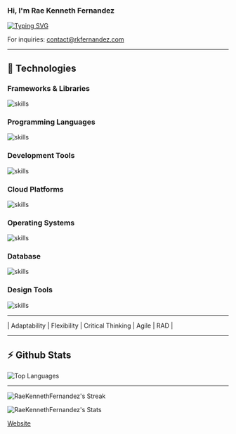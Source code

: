 ### Hi, I'm Rae Kenneth Fernandez
[![Typing SVG](https://readme-typing-svg.herokuapp.com?font=Fira+Code&pause=1000&random=false&width=435&lines=Full-stack+Developer;UI%2FUX+Designer;Researcher)](https://git.io/typing-svg)

For inquiries: <a href="mailto:contact@rkfernandez.com">contact@rkfernandez.com</a>

<hr>

## 🔧 Technologies

### Frameworks & Libraries
![skills](https://skillicons.dev/icons?i=laravel,bootstrap,wordpress,vue,jquery,express,django,nodejs,vuetify,react&theme=light)

### Programming Languages
![skills](https://skillicons.dev/icons?i=python,r,php,javascript,html,css,bash,dotnet&theme=light)

### Development Tools
![skills](https://skillicons.dev/icons?i=visualstudio,vscode,vim,docker,md,git,postman,notion&theme=light)

### Cloud Platforms
![skills](https://skillicons.dev/icons?i=aws,vercel,github,gitlab,bitbucket&theme=light)

### Operating Systems
![skills](https://skillicons.dev/icons?i=ubuntu,linux&theme=light)

### Database
![skills](https://skillicons.dev/icons?i=mysql&theme=light)

### Design Tools
![skills](https://skillicons.dev/icons?i=figma,xd,ps,pr&theme=light)


<hr>
| Adaptability | Flexibility | Critical Thinking | Agile | RAD |
<hr>

## :zap: Github Stats

![Top Languages](https://github-stats.rkfernandez.com/api/top-langs/?username=RaeKennethFernandez&show_icons=true&layout=compact&hide=java)

---
![RaeKennethFernandez's Streak](https://github-readme-streak-stats.herokuapp.com/?user=RaeKennethFernandez&hide_border=true)

![RaeKennethFernandez's Stats](https://github-stats.rkfernandez.com/api?username=RaeKennethFernandez&show_icons=true&hide_border=true&count_private=true&include_all_commits=true&show=reviews,prs_merged_percentage)


[Website](https://rkfernandez.com)
